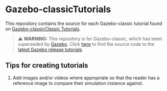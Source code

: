# Gazebo-classicTutorials #

This repository contains the source for each Gazebo-classic tutorial found on [Gazebo-classicClassic Tutorials](http://classic.gazebosim.org/tutorials).

> :warning: **WARNING:** This repository is for Gazebo-classic, which has been superseded by [Gazebo](https://gazebosim.org/home).
Click [here](https://github.com/gazebosim/docs/tree/master) to find the source code to the [latest Gazebo release tutorials](https://gazebosim.org/docs/harmonic/tutorials).

## Tips for creating tutorials

1. Add images and/or videos where appropriate so that the reader has a reference image to compare their simulation instance against.

